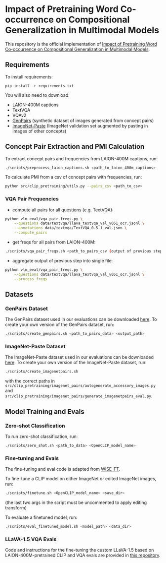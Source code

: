 # Impact of Pretraining Word Co-occurrence on Compositional Generalization in Multimodal Models
This repository is the official implementation of [Impact of Pretraining Word Co-occurrence on Compositional Generalization in Multimodal Models](to_be_released).

## Requirements

To install requirements:

```setup
pip install -r requirements.txt
```

You will also need to download:
- LAION-400M captions
- TextVQA
- VQAv2
- [GenPairs](https://huggingface.co/datasets/helenqu/GenPairs) (synthetic dataset of images generated from concept pairs)
- [ImageNet-Paste](https://huggingface.co/datasets/helenqu/ImageNet-Paste) (ImageNet validation set augmented by pasting in images of other concepts)

## Concept Pair Extraction and PMI Calculation

To extract concept pairs and frequencies from LAION-400M captions, run:

```bash
./scripts/preprocess_laion_captions.sh <path_to_laion_400m_captions>
```

To calculate PMI from a csv of concept pairs with frequencies, run:

```bash
python src/clip_pretraining/utils.py --pairs_csv <path_to_csv>
```

### VQA Pair Frequencies

- compute all pairs for all questions (e.g. TextVQA): 
```bash
python vlm_eval/vqa_pair_freqs.py \
    --questions data/textvqa/llava_textvqa_val_v051_ocr.jsonl \
    --annotations data/textvqa/TextVQA_0.5.1_val.json \
    --compute_pairs
```
- get freqs for all pairs from LAION-400M: 
```bash
./scripts/vqa_pair_freqs.sh <path_to_pairs_csv (output of previous step)>
```

- aggregate output of previous step into single file: 
```bash
python vlm_eval/vqa_pair_freqs.py \
    --questions data/textvqa/llava_textvqa_val_v051_ocr.jsonl \
    --process_freqs
```

## Datasets

### GenPairs Dataset
The GenPairs dataset used in our evaluations can be downloaded [here](https://huggingface.co/datasets/helenqu/GenPairs).
To create your own version of the GenPairs dataset, run:

```bash
./scripts/create_genpairs.sh <path_to_pairs_data> <output_path>
```

### ImageNet-Paste Dataset
The ImageNet-Paste dataset used in our evaluations can be downloaded [here](https://huggingface.co/datasets/helenqu/ImageNet-Paste).
To create your own version of the ImageNet-Paste dataset, run:

```bash
./scripts/create_imagenetpairs.sh
```
with the correct paths in `src/clip_pretraining/imagenet_pairs/autogenerate_accessory_images.py` and `src/clip_pretraining/imagenet_pairs/generate_imagenetpairs_eval.py`.

## Model Training and Evals

### Zero-shot Classification

To run zero-shot classification, run:

```bash
./scripts/zero_shot.sh <path_to_data> <OpenCLIP_model_name>
```

### Fine-tuning and Evals
The fine-tuning and eval code is adapted from [WiSE-FT](https://github.com/mlfoundations/wise-ft/tree/master).

To fine-tune a CLIP model on either ImageNet or edited ImageNet images, run:

```bash
./scripts/finetune.sh <OpenCLIP_model_name> <save_dir>
```

(the last two args in the script must be uncommented to apply editing transform)

To evaluate a finetuned model, run:

```bash
./scripts/eval_finetuned_model.sh <model_path> <data_dir>
```

### LLaVA-1.5 VQA Evals

Code and instructions for the fine-tuning the custom LLaVA-1.5 based on LAION-400M-pretrained CLIP and VQA evals are provided in [this repository](https://github.com/helenqu/llava-pretraining-pmi).


